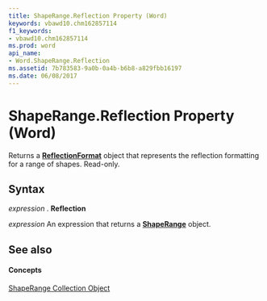 ```yaml
---
title: ShapeRange.Reflection Property (Word)
keywords: vbawd10.chm162857114
f1_keywords:
- vbawd10.chm162857114
ms.prod: word
api_name:
- Word.ShapeRange.Reflection
ms.assetid: 7b783583-9a0b-0a4b-b6b8-a829fbb16197
ms.date: 06/08/2017
---
```



# ShapeRange.Reflection Property (Word)

Returns a  **[ReflectionFormat](Word.ReflectionFormat.md)** object that represents the reflection formatting for a range of shapes. Read-only.


## Syntax

 _expression_ . **Reflection**

 _expression_ An expression that returns a **[ShapeRange](Word.shaperange.md)** object.


## See also


#### Concepts


[ShapeRange Collection Object](Word.shaperange.md)


